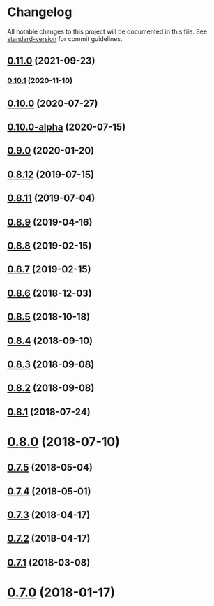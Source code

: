 # Changelog

All notable changes to this project will be documented in this file. See [standard-version](https://github.com/conventional-changelog/standard-version) for commit guidelines.

## [0.11.0](https://github.com/spring-projects/spring-flo/compare/v0.10.1...v0.11.0) (2021-09-23)

### [0.10.1](https://github.com/spring-projects/spring-flo/compare/v0.10.0...v0.10.1) (2020-11-10)

## [0.10.0](https://github.com/spring-projects/spring-flo/compare/v0.10.0-alpha...v0.10.0) (2020-07-27)

## [0.10.0-alpha](https://github.com/spring-projects/spring-flo/compare/v0.9.0...v0.10.0-alpha) (2020-07-15)

## [0.9.0](https://github.com/spring-projects/spring-flo/compare/v0.8.12...v0.9.0) (2020-01-20)

<a name="0.8.12"></a>
## [0.8.12](https://github.com/spring-projects/spring-flo/compare/v0.8.11...v0.8.12) (2019-07-15)



<a name="0.8.11"></a>
## [0.8.11](https://github.com/spring-projects/spring-flo/compare/v0.8.9...v0.8.11) (2019-07-04)



<a name="0.8.9"></a>
## [0.8.9](https://github.com/spring-projects/spring-flo/compare/v0.8.8...v0.8.9) (2019-04-16)



<a name="0.8.8"></a>
## [0.8.8](https://github.com/spring-projects/spring-flo/compare/v0.8.7...v0.8.8) (2019-02-15)



<a name="0.8.7"></a>
## [0.8.7](https://github.com/spring-projects/spring-flo/compare/v0.8.6...v0.8.7) (2019-02-15)



<a name="0.8.6"></a>
## [0.8.6](https://github.com/spring-projects/spring-flo/compare/v0.8.5...v0.8.6) (2018-12-03)



<a name="0.8.5"></a>
## [0.8.5](https://github.com/spring-projects/spring-flo/compare/v0.8.4...v0.8.5) (2018-10-18)



<a name="0.8.4"></a>
## [0.8.4](https://github.com/spring-projects/spring-flo/compare/v0.8.3...v0.8.4) (2018-09-10)



<a name="0.8.3"></a>
## [0.8.3](https://github.com/spring-projects/spring-flo/compare/v0.8.2...v0.8.3) (2018-09-08)



<a name="0.8.2"></a>
## [0.8.2](https://github.com/spring-projects/spring-flo/compare/v0.8.1...v0.8.2) (2018-09-08)



<a name="0.8.1"></a>
## [0.8.1](https://github.com/spring-projects/spring-flo/compare/v0.8.0...v0.8.1) (2018-07-24)



<a name="0.8.0"></a>
# [0.8.0](https://github.com/spring-projects/spring-flo/compare/v0.7.5...v0.8.0) (2018-07-10)



<a name="0.7.5"></a>
## [0.7.5](https://github.com/spring-projects/spring-flo/compare/v0.7.4...v0.7.5) (2018-05-04)



<a name="0.7.4"></a>
## [0.7.4](https://github.com/spring-projects/spring-flo/compare/v0.7.3...v0.7.4) (2018-05-01)



<a name="0.7.3"></a>
## [0.7.3](https://github.com/spring-projects/spring-flo/compare/v0.7.2...v0.7.3) (2018-04-17)



<a name="0.7.2"></a>
## [0.7.2](https://github.com/spring-projects/spring-flo/compare/v0.7.1...v0.7.2) (2018-04-17)



<a name="0.7.1"></a>
## [0.7.1](https://github.com/spring-projects/spring-flo/compare/v0.7.0...v0.7.1) (2018-03-08)



<a name="0.7.0"></a>
# [0.7.0](https://github.com/spring-projects/spring-flo/compare/v0.6.1...v0.7.0) (2018-01-17)
